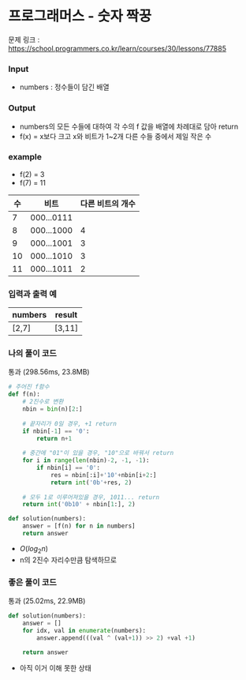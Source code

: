 # 프로그래머스 - 숫자 짝꿍

문제 링크 : https://school.programmers.co.kr/learn/courses/30/lessons/77885
<br>

### **Input**
- numbers : 정수들이 담긴 배열


### **Output**
- numbers의 모든 수들에 대하여 각 수의 f 값을 배열에 차례대로 담아 return
- f(x) = x보다 크고 x와 비트가 1~2개 다른 수들 중에서 제일 작은 수
  
### example
- f(2) = 3 
- f(7) = 11


| 수 | 비트 | 다른 비트의 개수 |
|---|---|--------|
| 7	| 000...0111 |  |
| 8	| 000...1000 | 4 |
| 9 | 000...1001 | 3 |
| 10 | 000...1010 | 3 |
| 11 | 000...1011 | 2 |

### **입력과 출력 예**
| numbers | result |
|------|--------|
| [2,7]	 | [3,11] |



### **나의 풀이 코드**
통과 (298.56ms, 23.8MB)
```python
# 주어진 f함수 
def f(n):
    # 2진수로 변환
    nbin = bin(n)[2:]
    
    # 끝자리가 0일 경우, +1 return 
    if nbin[-1] == '0':
        return n+1
    
    # 중간에 "01"이 있을 경우, "10"으로 바꿔서 return 
    for i in range(len(nbin)-2, -1, -1):
        if nbin[i] == '0':
            res = nbin[:i]+'10'+nbin[i+2:]
            return int('0b'+res, 2)
    
    # 모두 1로 이루어져있을 경우, 1011... return 
    return int('0b10' + nbin[1:], 2)

def solution(numbers):
    answer = [f(n) for n in numbers]
    return answer
```
- $O(log_2n)$<br>
- n의 2진수 자리수만큼 탐색하므로 

### **좋은 풀이 코드**
통과 (25.02ms, 22.9MB)
```python
def solution(numbers):
    answer = []
    for idx, val in enumerate(numbers):
        answer.append(((val ^ (val+1)) >> 2) +val +1)

    return answer
```
- 아직 이거 이해 못한 상태